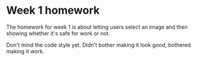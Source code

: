 # Week 1 homework

The homework for week 1 is about letting users select an image and then showing whether it's safe for work or not.

Don't mind the code style yet. Didn't bother making it look good, bothered making it work.
